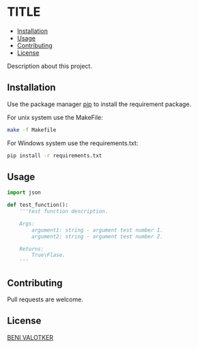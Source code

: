 # TITLE
* [Installation](#installation)
* [Usage](#usage)
* [Contributing](#contributing)
* [License](#license)

Description about this project.

## Installation

Use the package manager [pip](https://pip.pypa.io/en/stable/) to install the requirement package.

For unix system use the MakeFile:

```bash
make -f Makefile
```

For Windows system use the requirements.txt: 
```bash
pip install -r requirements.txt
```

## Usage

```python
import json 

def test_function():
    '''test function description.

    Args:
        argument1: string - argument test number 1.
        argument2: string - argument test number 2. 

    Returns:
        True\Flase.
    '''
```

## Contributing
Pull requests are welcome.

## License
[BENI VALOTKER](https://www.linkedin.com/in/beni-valotker/)